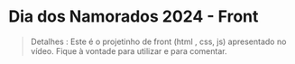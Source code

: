 # Dia dos Namorados 2024 - Front

> Detalhes : Este é o projetinho de front (html , css, js) apresentado no vídeo. Fique à vontade para utilizar e para comentar.
